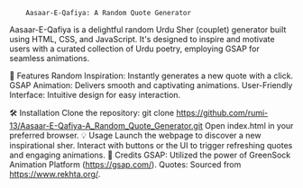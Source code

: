         Aasaar-E-Qafiya: A Random Quote Generator
Aasaar-E-Qafiya is a delightful random Urdu Sher (couplet) generator built using HTML, CSS, and JavaScript. It's designed to inspire and motivate users with a curated collection of Urdu poetry, employing GSAP for seamless animations.

🚀  Features
Random Inspiration: Instantly generates a new quote with a click.
GSAP Animation: Delivers smooth and captivating animations.
User-Friendly Interface: Intuitive design for easy interaction.

🛠️ Installation
Clone the repository: git clone https://github.com/rumi-13/Aasaar-E-Qafiya-A_Random_Quote_Generator.git
Open index.html in your preferred browser.
💡 Usage
Launch the webpage to discover a new inspirational sher.
Interact with buttons or the UI to trigger refreshing quotes and engaging animations.
🙌 Credits
GSAP: Utilized the power of GreenSock Animation Platform (https://gsap.com/).
Quotes: Sourced from https://www.rekhta.org/.
